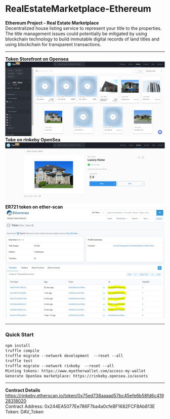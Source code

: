 # RealEstateMarketplace-Ethereum
**Ethereum Project - Real Estate Marketplace**  
Decentralized house listing service to represent your title to the properties.
The title management issues could potentially be mitigated by using blockchain technology to build immutable digital records of land titles and using blockchain for transparent transactions.
****
**Token Storefront on Opensea**
![image](https://github.com/DavidCLi/RealEstateMarketplace-Ethereum/blob/master/pics/OpenSea.JPG)   
**Toke on rinkeby OpenSea**
![image](https://github.com/DavidCLi/RealEstateMarketplace-Ethereum/blob/master/pics/Asset.JPG)   
**ER721 token on ether-scan**
![image](https://github.com/DavidCLi/RealEstateMarketplace-Ethereum/blob/master/pics/Purchase.JPG)   
****
### Quick Start
    npm install
    truffle compile
    truffle migrate --network development  --reset --all
    truffle test
    truffle migrate --network rinkeby  --reset --all
    Minting tokens: https://www.myetherwallet.com/access-my-wallet
    Generate OpenSea marketplace: https://rinkeby.opensea.io/assets
****
**Contract Details**    
https://rinkeby.etherscan.io/token/0x75ed738aaaad57bc45efe6b58fd6c41928318020  
Contract Address: 0x244EA5077Ee786F7ba4a0cfeBF1682FCF8Ab813E  
Token: DAV_Token
